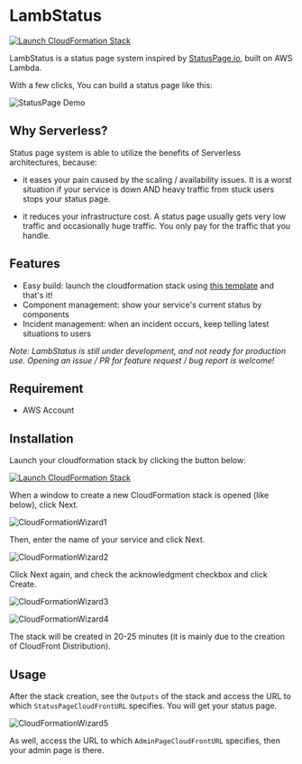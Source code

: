 # LambStatus

[![Launch CloudFormation Stack](https://s3.amazonaws.com/cloudformation-examples/cloudformation-launch-stack.png)](https://console.aws.amazon.com/cloudformation/home#/stacks/new?stackName=StatusPage&templateURL=https://s3-ap-northeast-1.amazonaws.com/lambstatus/cf-template/0.0.1/lamb-status.yml)

LambStatus is a status page system inspired by [StatusPage.io](https://www.statuspage.io/), built on AWS Lambda.

With a few clicks, You can build a status page like this:

![StatusPage Demo](https://raw.githubusercontent.com/wiki/ks888/LambStatus/images/StatusPageDemo1.png)

## Why Serverless?

Status page system is able to utilize the benefits of Serverless architectures, because:

* it eases your pain caused by the scaling / availability issues. It is a worst situation if your service is down AND heavy traffic from stuck users stops your status page.

* it reduces your infrastructure cost. A status page usually gets very low traffic and occasionally huge traffic. You only pay for the traffic that you handle.

## Features

* Easy build: launch the cloudformation stack using [this template](https://s3-ap-northeast-1.amazonaws.com/lambstatus/cf-template/0.0.1/lamb-status.yml) and that's it!
* Component management: show your service's current status by components
* Incident management: when an incident occurs, keep telling latest situations to users

*Note: LambStatus is still under development, and not ready for production use. Opening an issue / PR for feature request / bug report is welcome!*

## Requirement

* AWS Account

## Installation

Launch your cloudformation stack by clicking the button below:

[![Launch CloudFormation Stack](https://s3.amazonaws.com/cloudformation-examples/cloudformation-launch-stack.png)](https://console.aws.amazon.com/cloudformation/home#/stacks/new?stackName=StatusPage&templateURL=https://s3-ap-northeast-1.amazonaws.com/lambstatus/cf-template/0.0.1/lamb-status.yml)

When a window to create a new CloudFormation stack is opened (like below), click Next.

![CloudFormationWizard1](https://raw.githubusercontent.com/wiki/ks888/LambStatus/images/CloudFormationWizard1.png)

Then, enter the name of your service and click Next.

![CloudFormationWizard2](https://raw.githubusercontent.com/wiki/ks888/LambStatus/images/CloudFormationWizard2.png)

Click Next again, and check the acknowledgment checkbox and click Create.

![CloudFormationWizard3](https://raw.githubusercontent.com/wiki/ks888/LambStatus/images/CloudFormationWizard3.png)

![CloudFormationWizard4](https://raw.githubusercontent.com/wiki/ks888/LambStatus/images/CloudFormationWizard4.png)

The stack will be created in 20-25 minutes (it is mainly due to the creation of CloudFront Distribution).

## Usage

After the stack creation, see the `Outputs` of the stack and access the URL to which `StatusPageCloudFrontURL` specifies. You will get your status page.

![CloudFormationWizard5](https://raw.githubusercontent.com/wiki/ks888/LambStatus/images/CloudFormationWizard5.png)

As well, access the URL to which `AdminPageCloudFrontURL` specifies, then your admin page is there.
